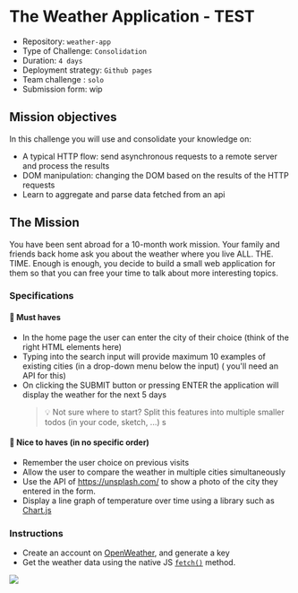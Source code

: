# The Weather Application - TEST

- Repository: `weather-app`
- Type of Challenge: `Consolidation`
- Duration: `4 days`
- Deployment strategy: `Github pages`
- Team challenge : `solo`
- Submission form: wip

## Mission objectives

In this challenge you will use and consolidate your knowledge on:

- A typical HTTP flow: send asynchronous requests to a remote server and process the results
- DOM manipulation: changing the DOM based on the results of the HTTP requests
- Learn to aggregate and parse data fetched from an api

## The Mission

You have been sent abroad for a 10-month work mission. Your family and friends back home ask you about the weather where you live ALL. THE. TIME.
Enough is enough, you decide to build a small web application for them so that you can free your time to talk about more interesting topics.

### Specifications

#### 🌱 Must haves

- In the home page the user can enter the city of their choice (think of the right HTML elements here)
- Typing into the search input will provide maximum 10 examples of existing cities (in a drop-down menu below the input) ( you'll need an API for this)
- On clicking the SUBMIT button or pressing ENTER the application will display the weather for the next 5 days
  > 💡 Not sure where to start? Split this features into multiple smaller todos (in your code, sketch, ...)
  > s

#### 🌼 Nice to haves (in no specific order)

- Remember the user choice on previous visits
- Allow the user to compare the weather in multiple cities simultaneously
- Use the API of https://unsplash.com/ to show a photo of the city they entered in the form.
- Display a line graph of temperature over time using a library such as [Chart.js](https://www.chartjs.org)

### Instructions

- Create an account on [OpenWeather](https://home.openweathermap.org/), and generate a key
- Get the weather data using the native JS [`fetch()`](https://devdocs.io/dom/fetch_api/using_fetch) method.

![](./american-storm.gif)
